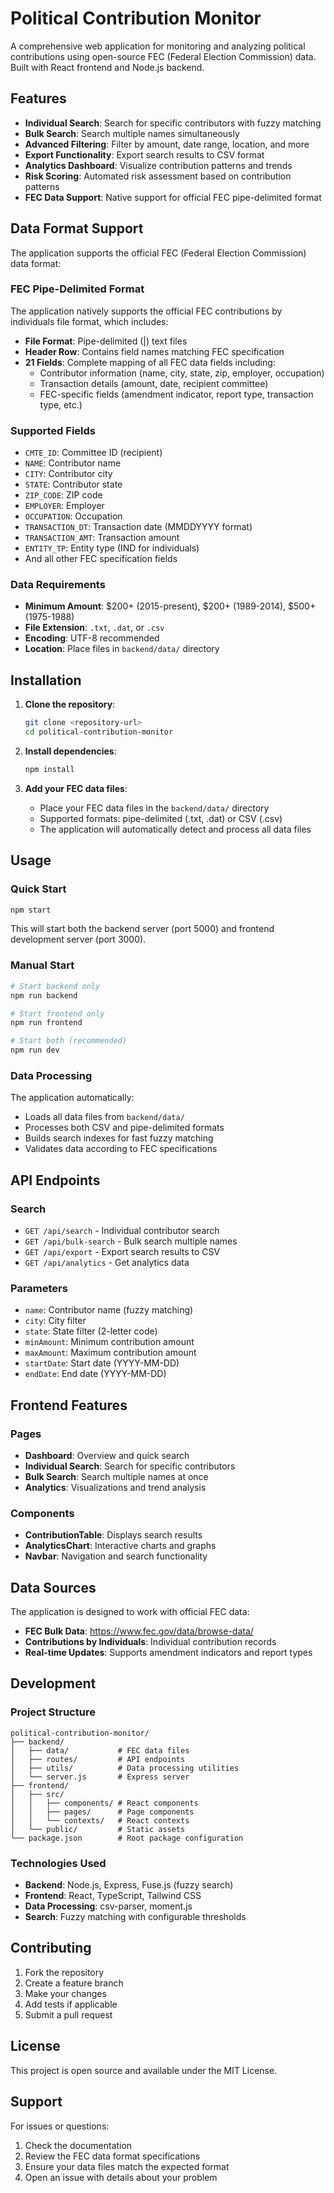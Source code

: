 # Political Contribution Monitor

A comprehensive web application for monitoring and analyzing political contributions using open-source FEC (Federal Election Commission) data. Built with React frontend and Node.js backend.

## Features

- **Individual Search**: Search for specific contributors with fuzzy matching
- **Bulk Search**: Search multiple names simultaneously
- **Advanced Filtering**: Filter by amount, date range, location, and more
- **Export Functionality**: Export search results to CSV format
- **Analytics Dashboard**: Visualize contribution patterns and trends
- **Risk Scoring**: Automated risk assessment based on contribution patterns
- **FEC Data Support**: Native support for official FEC pipe-delimited format

## Data Format Support

The application supports the official FEC (Federal Election Commission) data format:

### FEC Pipe-Delimited Format
The application natively supports the official FEC contributions by individuals file format, which includes:

- **File Format**: Pipe-delimited (|) text files
- **Header Row**: Contains field names matching FEC specification
- **21 Fields**: Complete mapping of all FEC data fields including:
  - Contributor information (name, city, state, zip, employer, occupation)
  - Transaction details (amount, date, recipient committee)
  - FEC-specific fields (amendment indicator, report type, transaction type, etc.)

### Supported Fields
- `CMTE_ID`: Committee ID (recipient)
- `NAME`: Contributor name
- `CITY`: Contributor city
- `STATE`: Contributor state
- `ZIP_CODE`: ZIP code
- `EMPLOYER`: Employer
- `OCCUPATION`: Occupation
- `TRANSACTION_DT`: Transaction date (MMDDYYYY format)
- `TRANSACTION_AMT`: Transaction amount
- `ENTITY_TP`: Entity type (IND for individuals)
- And all other FEC specification fields

### Data Requirements
- **Minimum Amount**: $200+ (2015-present), $200+ (1989-2014), $500+ (1975-1988)
- **File Extension**: `.txt`, `.dat`, or `.csv`
- **Encoding**: UTF-8 recommended
- **Location**: Place files in `backend/data/` directory

## Installation

1. **Clone the repository**:
   ```bash
   git clone <repository-url>
   cd political-contribution-monitor
   ```

2. **Install dependencies**:
   ```bash
   npm install
   ```

3. **Add your FEC data files**:
   - Place your FEC data files in the `backend/data/` directory
   - Supported formats: pipe-delimited (.txt, .dat) or CSV (.csv)
   - The application will automatically detect and process all data files

## Usage

### Quick Start
```bash
npm start
```
This will start both the backend server (port 5000) and frontend development server (port 3000).

### Manual Start
```bash
# Start backend only
npm run backend

# Start frontend only  
npm run frontend

# Start both (recommended)
npm run dev
```

### Data Processing
The application automatically:
- Loads all data files from `backend/data/`
- Processes both CSV and pipe-delimited formats
- Builds search indexes for fast fuzzy matching
- Validates data according to FEC specifications

## API Endpoints

### Search
- `GET /api/search` - Individual contributor search
- `GET /api/bulk-search` - Bulk search multiple names
- `GET /api/export` - Export search results to CSV
- `GET /api/analytics` - Get analytics data

### Parameters
- `name`: Contributor name (fuzzy matching)
- `city`: City filter
- `state`: State filter (2-letter code)
- `minAmount`: Minimum contribution amount
- `maxAmount`: Maximum contribution amount
- `startDate`: Start date (YYYY-MM-DD)
- `endDate`: End date (YYYY-MM-DD)

## Frontend Features

### Pages
- **Dashboard**: Overview and quick search
- **Individual Search**: Search for specific contributors
- **Bulk Search**: Search multiple names at once
- **Analytics**: Visualizations and trend analysis

### Components
- **ContributionTable**: Displays search results
- **AnalyticsChart**: Interactive charts and graphs
- **Navbar**: Navigation and search functionality

## Data Sources

The application is designed to work with official FEC data:
- **FEC Bulk Data**: https://www.fec.gov/data/browse-data/
- **Contributions by Individuals**: Individual contribution records
- **Real-time Updates**: Supports amendment indicators and report types

## Development

### Project Structure
```
political-contribution-monitor/
├── backend/
│   ├── data/           # FEC data files
│   ├── routes/         # API endpoints
│   ├── utils/          # Data processing utilities
│   └── server.js       # Express server
├── frontend/
│   ├── src/
│   │   ├── components/ # React components
│   │   ├── pages/      # Page components
│   │   └── contexts/   # React contexts
│   └── public/         # Static assets
└── package.json        # Root package configuration
```

### Technologies Used
- **Backend**: Node.js, Express, Fuse.js (fuzzy search)
- **Frontend**: React, TypeScript, Tailwind CSS
- **Data Processing**: csv-parser, moment.js
- **Search**: Fuzzy matching with configurable thresholds

## Contributing

1. Fork the repository
2. Create a feature branch
3. Make your changes
4. Add tests if applicable
5. Submit a pull request

## License

This project is open source and available under the MIT License.

## Support

For issues or questions:
1. Check the documentation
2. Review the FEC data format specifications
3. Ensure your data files match the expected format
4. Open an issue with details about your problem 
